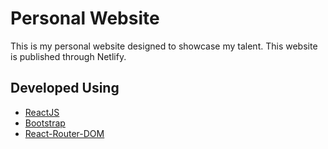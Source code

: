 # Personal Website

This is my personal website designed to showcase my talent. This website is published through Netlify.

## Developed Using

* [ReactJS](https://reactjs.org/)
* [Bootstrap](https://react-bootstrap.github.io/)
* [React-Router-DOM](https://www.npmjs.com/package/react-router-dom)
